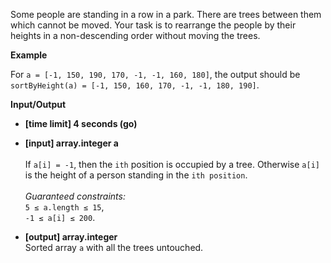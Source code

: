 Some people are standing in a row in a park. There are trees between them which cannot be moved. Your task is to rearrange the people by their heights in a non-descending order without moving the trees.

__Example__

For `a = [-1, 150, 190, 170, -1, -1, 160, 180]`, the output should be <br />
`sortByHeight(a) = [-1, 150, 160, 170, -1, -1, 180, 190]`.

__Input/Output__

* __[time limit] 4 seconds (go)__
* __[input] array.integer a__<br /><br />If `a[i] = -1`, then the `ith` position is occupied by a tree. Otherwise `a[i]` is the height of a person standing in the `ith position`.<br /><br />_Guaranteed constraints:_<br />`5 ≤ a.length ≤ 15`,<br />`-1 ≤ a[i] ≤ 200`.<br />

* __[output] array.integer__<br />Sorted array `a` with all the trees untouched.